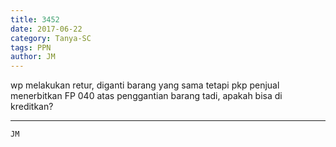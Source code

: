 ```yaml
---
title: 3452
date: 2017-06-22
category: Tanya-SC
tags: PPN
author: JM
---
```


wp melakukan retur, diganti barang yang sama tetapi pkp penjual menerbitkan FP 040 atas penggantian barang tadi, apakah bisa di kreditkan?

---



`JM`
